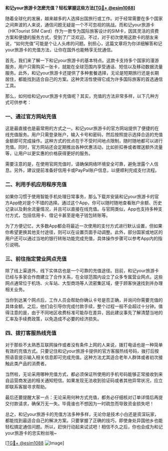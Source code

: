 **和记your旅游卡怎麽充值？轻松掌握这些方法[[TG💪+ @esim1088](https://t.me/s/esim1088)]**

随着全球化的发展，越来越多的人选择出国旅行或工作。对于经常需要在多个国家之间奔波的人来说，通信问题无疑是一个不可忽视的挑战。而和记your旅游卡（HKTourist SIM Card）作为一款专为国际旅客设计的SIM卡，因其灵活的资费方案和便捷的服务方式，受到了广泛欢迎。不过，对于初次使用这款卡的朋友来说，“如何充值”可能是个让人头疼的问题。别担心，这篇文章将为你详细解答和记your旅游卡的充值方法，让你在国外也能畅享无忧通信。

首先，我们来了解一下和记your旅游卡的基本特点。这款卡支持多个国家的漫游服务，用户只需购买一张卡，就能在全球范围内享受通话、短信以及移动数据流量服务。此外，和记your旅游卡还提供了多种套餐选择，无论是短期旅行还是长期居住，都能找到适合自己的方案。这种灵活性使得它成为许多国际旅客的首选通信工具。

那么，如何给和记your旅游卡充值呢？其实，充值的方法非常多样，以下几种方式可供参考：

### 一、通过官方网站充值

这是最直接也是最常用的方式之一。和记your旅游卡的官方网站提供了便捷的在线充值服务。用户只需登录账户，输入卡号和密码，然后按照提示选择合适的充值金额即可完成操作。这种方式的优点在于不受时间地点限制，随时随地都可以进行充值。同时，官方网站还会定期推出各种优惠活动，比如折扣券或者赠送额外流量等，让用户以更实惠的价格获得更好的服务。

需要注意的是，在使用官网充值时，请确保网络环境安全可靠，避免泄露个人信息。另外，建议提前准备好信用卡或PayPal账户信息，以便顺利完成支付流程。

### 二、利用手机应用程序充值

如果你习惯于使用智能手机处理日常事务，那么下载并安装和记your旅游卡的官方App绝对是个不错的选择。通过这个App，你可以随时随地查看账户余额、历史记录以及剩余流量情况，并且可以直接在线充值。与官网类似，App也支持多种支付方式，包括信用卡、借记卡甚至是电子钱包转账等。

为了方便记忆，大多数App都会将最近一次使用的支付方式进行默认设置，但如果你希望更换其他支付途径，则可以在设置页面手动调整。此外，部分国家或地区的用户还可以通过当地的银行转账功能完成充值，具体操作步骤可以参考App内的指引说明。

### 三、前往指定营业网点充值

除了线上渠道外，线下实体店也是一个可靠的充值途径。目前，和记your旅游卡已经与多家合作商建立了合作关系，在全球范围内设立了众多专属营业网点。这些网点通常位于机场、火车站、大型商场等人流密集区域，便于顾客快速找到并办理相关业务。

当你到达某个网点后，工作人员会帮助你确认卡号是否正确，并询问你需要充值的具体金额。之后，他们会引导你完成付款手续，整个过程一般不会超过十分钟。值得注意的是，由于不同地区收费标准可能存在差异，因此建议事先了解清楚当地的汇率及手续费政策，以免造成不必要的经济损失。

### 四、拨打客服热线充值

对于那些不太熟悉互联网操作或者没有条件上网的人来说，拨打电话也是一种简单有效的充值方式。只要记住和记your旅游卡提供的官方客服热线号码，拨打后按照语音提示输入相关信息即可完成充值。这种方法尤其适合老年人群体或者初次接触此类产品的消费者。

当然啦，无论采用哪种充值方式，都必须保证所使用的手机号码能够正常接收到来自运营商发送的相关通知短信。如果发现无法收到验证码或者其他异常状况，应立即联系客服寻求帮助。

最后还要提醒大家一点：无论采用何种方式充值，都务必仔细核对订单详情后再提交付款请求，确保万无一失。毕竟谁也不想因为一时疏忽而导致资金损失吧！

总之，和记your旅游卡的充值方法多种多样，无论你是技术小白还是资深玩家，都能找到最适合自己的解决方案。只要掌握了正确的技巧，即使身处异国他乡也能轻松搞定通信问题。所以，赶快行动起来试试吧！相信不久之后，你也会成为和记your旅游卡的忠实粉丝哦~

[[TG💪+ @esim1088](https://t.me/s/esim1088) ![Image](https://i.postimg.cc/4NQfJmqS/Snipaste-2025-05-13-00-14-12.png)]
